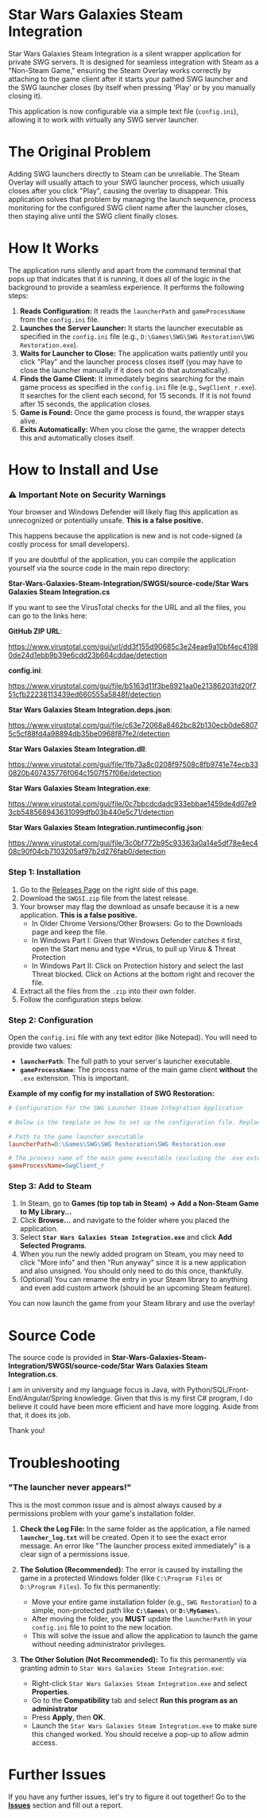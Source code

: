 # Star Wars Galaxies Steam Integration

Star Wars Galaxies Steam Integration is a silent wrapper application for private SWG servers. It is designed for seamless integration with Steam as a "Non-Steam Game," ensuring the Steam Overlay works correctly by attaching to the game client after it starts your pathed SWG launcher and the SWG launcher closes (by itself when pressing 'Play' or by you manually closing it).

This application is now configurable via a simple text file (`config.ini`), allowing it to work with virtually any SWG server launcher.

# The Original Problem

Adding SWG launchers directly to Steam can be unreliable. The Steam Overlay will usually attach to your SWG launcher process, which usually closes after you click "Play", causing the overlay to disappear. This application solves that problem by managing the launch sequence, process monitoring for the configured SWG client name after the launcher closes, then staying alive until the SWG client finally closes.

# How It Works

The application runs silently and apart from the command terminal that pops up that indicates that it is running, it does all of the logic in the background to provide a seamless experience. It performs the following steps:

1.  **Reads Configuration:** It reads the `launcherPath` and `gameProcessName` from the `config.ini` file.
2.  **Launches the Server Launcher:** It starts the launcher executable as specified in the `config.ini` file (e.g., `D:\Games\SWG\SWG Restoration\SWG Restoration.exe`).
3.  **Waits for Launcher to Close:** The application waits patiently until you click "Play" and the launcher process closes itself (you may have to close the launcher manually if it does not do that automatically).
4.  **Finds the Game Client:** It immediately begins searching for the main game process as specified in the `config.ini` file (e.g., `SwgClient_r.exe`). It searches for the client each second, for 15 seconds. If it is not found after 15 seconds, the application closes.
5.  **Game is Found:** Once the game process is found, the wrapper stays alive.
6.  **Exits Automatically:** When you close the game, the wrapper detects this and automatically closes itself.

# How to Install and Use

### ⚠️ Important Note on Security Warnings
Your browser and Windows Defender will likely flag this application as unrecognized or potentially unsafe. **This is a false positive.**

This happens because the application is new and is not code-signed (a costly process for small developers).

If you are doubtful of the application, you can compile the application yourself via the source code in the main repo directory:

**Star-Wars-Galaxies-Steam-Integration/SWGSI/source-code/Star Wars Galaxies Steam Integration.cs**

If you want to see the VirusTotal checks for the URL and all the files, you can go to the links here:

**GitHub ZIP URL**:

https://www.virustotal.com/gui/url/dd3f155d90685c3e24eae9a10bf4ec41980de24d1ebb9b39e6cdd23b664cddae/detection

**config.ini**:

https://www.virustotal.com/gui/file/b5163d11f3be8921aa0e21386203fd20f751cfb22238113439ed660555a5848f/detection

**Star Wars Galaxies Steam Integration.deps.json**:

https://www.virustotal.com/gui/file/c63e72068a8462bc82b130ecb0de68075c5cf88fd4a98894db35be0968f87fe2/detection

**Star Wars Galaxies Steam Integration.dll**:

https://www.virustotal.com/gui/file/1fb73a8c0208f97508c8fb9741e74ecb330820b407435776f064c1507f57f06e/detection

**Star Wars Galaxies Steam Integration.exe**:

https://www.virustotal.com/gui/file/0c7bbcdcdadc933ebbae1459de4d07e93cb548568943631099dfb03b440e5c71/detection

**Star Wars Galaxies Steam Integration.runtimeconfig.json**:

https://www.virustotal.com/gui/file/3c0bf772b95c93363a0a14e5df78e4ec408c90f04cb7103205af97b2d276fab0/detection

### Step 1: Installation
1.  Go to the [Releases Page](https://github.com/JohnFromSteam/Star-Wars-Galaxies-Steam-Integration/releases) on the right side of this page.
2.  Download the `SWGSI.zip` file from the latest release.
3.  Your browser may flag the download as unsafe because it is a new application. **This is a false positive.**
    *   In Older Chrome Versions/Other Browsers: Go to the Downloads page and keep the file.
    *   In Windows Part I: Given that Windows Defender catches it first, open the Start menu and type *Virus, to pull up Virus & Threat Protection
    *   In Windows Part II: Click on Protection history and select the last Threat blocked. Click on Actions at the bottom right and recover the file.
4.  Extract all the files from the `.zip` into their own folder.
5.  Follow the configuration steps below.

### Step 2: Configuration
Open the `config.ini` file with any text editor (like Notepad). You will need to provide two values:

*   **`launcherPath`**: The full path to your server's launcher executable.
*   **`gameProcessName`**: The process name of the main game client **without** the `.exe` extension. This is important.

**Example of my config for my installation of SWG Restoration:**
```config.ini
# Configuration for the SWG Launcher Steam Integration Application

# Below is the template on how to set up the configuration file. Replace the paths with the actual paths on your system and replace the main game process name if it is different than 'SwgClient_r'.

# Path to the game launcher executable
launcherPath=D:\Games\SWG\SWG Restoration\SWG Restoration.exe

# The process name of the main game executable (excluding the .exe extension)
gameProcessName=SwgClient_r
```

### Step 3: Add to Steam
1.  In Steam, go to **Games (tip top tab in Steam) -> Add a Non-Steam Game to My Library...**
2.  Click **Browse...** and navigate to the folder where you placed the application.
3.  Select **`Star Wars Galaxies Steam Integration.exe`** and click **Add Selected Programs**.
4.  When you run the newly added program on Steam, you may need to click "More info" and then "Run anyway" since it is a new application and also unsigned. You should only need to do this once, thankfully.
5.  (Optional) You can rename the entry in your Steam library to anything and even add custom artwork (should be an upcoming Steam feature).

You can now launch the game from your Steam library and use the overlay!

# Source Code
The source code is provided in **Star-Wars-Galaxies-Steam-Integration/SWGSI/source-code/Star Wars Galaxies Steam Integration.cs**.

I am in university and my language focus is Java, with Python/SQL/Front-End/Angular/Spring knowledge. Given that this is my first C# program, I do believe it could have been more efficient and have more logging. Aside from that, it does its job.

Thank you!

# Troubleshooting

### "The launcher never appears!"

This is the most common issue and is almost always caused by a permissions problem with your game's installation folder.

1.  **Check the Log File:** In the same folder as the application, a file named **`launcher_log.txt`** will be created. Open it to see the exact error message. An error like "The launcher process exited immediately" is a clear sign of a permissions issue.

2.  **The Solution (Recommended):** The error is caused by installing the game in a protected Windows folder (like `C:\Program Files` or `D:\Program Files`). To fix this permanently:
    *   Move your entire game installation folder (e.g., `SWG Restoration`) to a simple, non-protected path like **`C:\Games\`** or **`D:\MyGames\`**.
    *   After moving the folder, you **MUST** update the `launcherPath` in your `config.ini` file to point to the new location.
    *   This will solve the issue and allow the application to launch the game without needing administrator privileges.

3.  **The Other Solution (Not Recommended):** To fix this permanently via granting admin to `Star Wars Galaxies Steam Integration.exe`:
    *   Right-click `Star Wars Galaxies Steam Integration.exe` and select **Properties**.
    *   Go to the **Compatibility** tab and select **Run this program as an administrator**
    *   Press **Apply**, then **OK**.
    *   Launch the `Star Wars Galaxies Steam Integration.exe` to make sure this changed worked. You should receive a pop-up to allow admin access.

# Further Issues
If you have any further issues, let's try to figure it out together! Go to the **[Issues](https://github.com/JohnFromSteam/Star-Wars-Galaxies-Steam-Integration/issues)** section and fill out a report.
